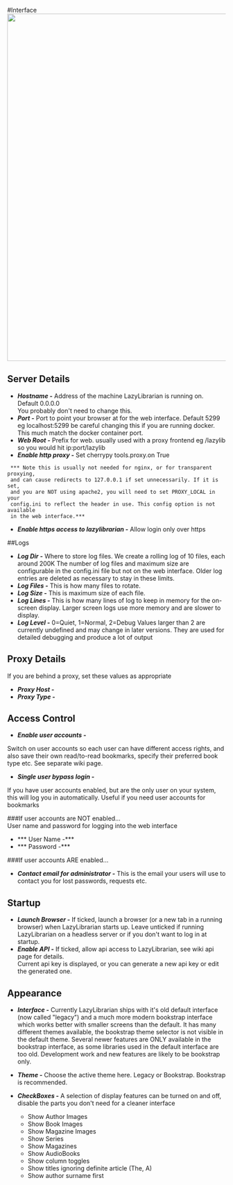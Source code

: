 #Interface
<img src="/assets/screenshots/config_interface.png" width="800">

## Server Details
* ***Hostname -***
Address of the machine LazyLibrarian is running on. Default 0.0.0.0  
You probably don't need to change this.
* ***Port -***
Port to point your browser at for the web interface. Default 5299
eg localhost:5299 be careful changing this if you are running docker. This much match the docker container port.
* ***Web Root -***
Prefix for web. usually used with a proxy frontend
eg /lazylib so you would hit ip:port/lazylib
* ***Enable http proxy -***
Set cherrypy tools.proxy.on True
```
 *** Note this is usually not needed for nginx, or for transparent proxying, 
 and can cause redirects to 127.0.0.1 if set unnecessarily. If it is set,
 and you are NOT using apache2, you will need to set PROXY_LOCAL in your
 config.ini to reflect the header in use. This config option is not available
 in the web interface.***
```
* ***Enable https access to lazylibrarian -***
Allow login only over https

##Logs
* ***Log Dir -***
Where to store log files. We create a rolling log of 10 files, each around 200K
The number of log files and maximum size are configurable in the config.ini file
but not on the web interface. Older log entries are deleted as necessary to stay in these limits.
* ***Log Files -***
This is how many files to rotate.
* ***Log Size -***
This is maximum size of each file.
* ***Log Lines -***
This is how many lines of log to keep in memory for the on-screen display.
Larger screen logs use more memory and are slower to display.
* ***Log Level -***
0=Quiet, 1=Normal, 2=Debug
Values larger than 2 are currently undefined and may change in later versions.
They are used for detailed debugging and produce a lot of output

## Proxy Details
If you are behind a proxy, set these values as appropriate

* ***Proxy Host -***
* ***Proxy Type -***



## Access Control

* ***Enable user accounts -***

Switch on user accounts so each user can have different access rights, and also save their own read/to-read bookmarks, specify their preferred book type etc. See separate wiki page.

* ***Single user bypass login -***

If you have user accounts enabled, but are the only user on your system, this will log you in automatically. Useful if you need user accounts for bookmarks

###If user accounts are NOT enabled...  
User name and password for logging into the web interface

* *** User Name -***
* *** Password -***

###If user accounts ARE enabled...
* ***Contact email for administrator -***
This is the email your users will use to contact you for lost passwords, requests etc.

## Startup
* ***Launch Browser -***
If ticked, launch a browser (or a new tab in a running browser) when LazyLibrarian starts up.
Leave unticked if running LazyLibrarian on a headless server or if you don't want to log in at startup.
* ***Enable API -***
If ticked, allow api access to LazyLibrarian, see wiki api page for details.  
Current api key is displayed, or you can generate a new api key or edit the generated one.

## Appearance

* ***Interface -***
Currently LazyLibrarian ships with it's old default interface (now called "legacy") and a much more modern bookstrap interface which works better with smaller screens than the default. 
It has many different themes available, the bookstrap theme selector is not visible in the default theme.
Several newer features are ONLY available in the bookstrap interface, as some libraries used in the default interface are too old. Development work and new features are likely to be bookstrap only.
* ***Theme -***
Choose the active theme here. Legacy or Bookstrap. Bookstrap is recommended.

* ***CheckBoxes -***
A selection of display features can be turned on and off, disable the parts you don't need for a cleaner interface

  * Show Author Images
  * Show Book Images
  * Show Magazine Images
  * Show Series
  * Show Magazines
  * Show AudioBooks
  * Show column toggles
  * Show titles ignoring definite article (The, A)
  * Show author surname first
